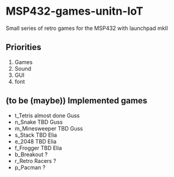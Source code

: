 # MSP432-games-unitn-IoT
Small series of retro games for the MSP432 with launchpad mkII

## Priorities
   1. Games
   2. Sound
   3. GUI
   4. font

## (to be (maybe)) Implemented games
   - t_Tetris                            almost done Guss
   - n_Snake                             TBD         Guss
   - m_Minesweeper                       TBD         Guss
   - s_Stack                             TBD         Elia
   - e_2048                              TBD         Elia
   - f_Frogger                           TBD         Elia
   - b_Breakout                          ?
   - r_Retro Racers                      ?
   - p_Pacman                            ?